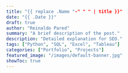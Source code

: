 ```yaml
---
title: "{{ replace .Name "-" " " | title }}"
date: "{{ .Date }}"
draft: true
author: "Reinaldo Pared"
summary: "A brief description of the post."
description: "Detailed explanation for SEO."
tags: ["Python", "SQL", "Excel", "Tableau"]
categories: ["Portfolio", "Projects"]
featured_image: "/images/default-banner.jpg"
showToc: true
---
```

